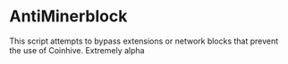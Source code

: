 # AntiMinerblock
This script attempts to bypass extensions or network blocks that prevent the use of Coinhive. Extremely alpha
